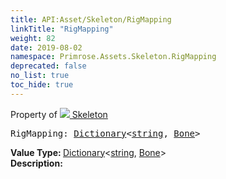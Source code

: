 ```yaml
---
title: API:Asset/Skeleton/RigMapping
linkTitle: "RigMapping"
weight: 82
date: 2019-08-02
namespace: Primrose.Assets.Skeleton.RigMapping
deprecated: false
no_list: true
toc_hide: true
---
```

Property of <a href="/docs/api-reference/Class/Skeleton"><img src="/icons/silk/skeleton.png"/>&nbsp;Skeleton</a>
<pre class="method-declaration">
RigMapping: <a class="type" href="/docs/api-reference/System/Dictionary">Dictionary</a><<a class="type" href="/docs/api-reference/System/string">string</a>, <a class="type" href="/docs/api-reference/Class/Bone">Bone</a>></pre>
<b>Value Type: </b>
<a class="type" href="/docs/api-reference/System/Dictionary">Dictionary</a><<a class="type" href="/docs/api-reference/System/string">string</a>, <a class="type" href="/docs/api-reference/Class/Bone">Bone</a>>
<br/>
<b>Description: </b>
